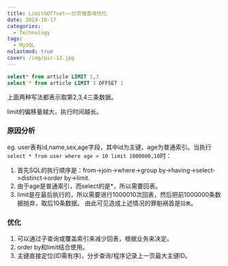 ```yaml
---
title: Limit&Offset——分页慢查询优化
date: 2024-10-17
categories:
  - Technology
tags:
  - MySQL
nolastmod: true
cover: /img/pic-12.jpg
---
```


```sql
select* from article LIMIT 1,3
select * from article LIMIT 3 OFFSET 1
```
上面两种写法都表示取第2,3,4三条数据。

limit的偏移量越大，执行时间越长。
### 原因分析
eg. user表有id,name,sex,age字段，其中id为主键，age为普通索引。当执行`select * from user where age > 10 limit 1000000,10`时：
1. 首先SQL的执行顺序是：from->join->where->group by->having->select->distinct->order by->limit.
2. 由于age是普通索引，而select的是*，所以需要回表。
3. limit是在最后执行的，所以需要进行1000010次回表，然后把前1000000条数据抛弃，取后10条数据。
由此可见造成上述情况的罪魁祸首是`回表`。
### 优化
1. 可以通过子查询或覆盖索引来减少回表，根据业务来决定。
2. order by和limit结合使用。
3. 主键直接定位(ID需有序)，分步查询/程序记录上一页最大主键ID。